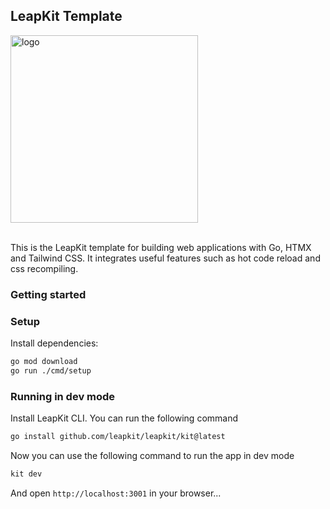 ## LeapKit Template

<img width="300" alt="logo" src="https://leapkit.dev/assets/logo.svg">
<br><br>

This is the  LeapKit template for building web applications with Go, HTMX and Tailwind CSS. It integrates useful features such as hot code reload and css recompiling.

### Getting started


### Setup

Install dependencies:

```sh
go mod download
go run ./cmd/setup
```

### Running in dev mode

Install LeapKit CLI. You can run the following command
```bash
go install github.com/leapkit/leapkit/kit@latest
```

Now you can use the following command to run the app in dev mode

```bash
kit dev
```

And open `http://localhost:3001` in your browser...
